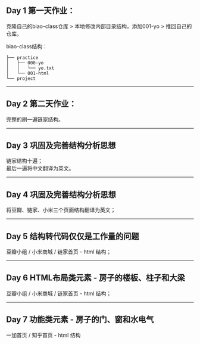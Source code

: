 ## Day 1 第一天作业：

克隆自己的biao-class仓库 > 本地修改内部目录结构，添加001-yo > 推回自己的仓库。

biao-class结构：
```
├── practice
│   ├── 000-yo
│   │   └── yo.txt
│   └── 001-html
└── project
```

---

## Day 2 第二天作业：

完整的刷一遍链家结构。

---

## Day 3 巩固及完善结构分析思想

链家结构十遍；
<br>
最后一遍将中文翻译为英文。

---

## Day 4 巩固及完善结构分析思想

将豆瓣、链家、小米三个页面结构翻译为英文；

---

## Day 5 结构转代码仅仅是工作量的问题

豆瓣小组 / 小米商城 / 链家首页 - html 结构；

---

## Day 6 HTML布局类元素 - 房子的楼板、柱子和大梁

豆瓣小组 / 小米商城 / 链家首页 - html 结构；

---

## Day 7 功能类元素 - 房子的门、窗和水电气

一加首页 / 知乎首页 - html 结构